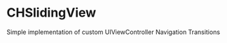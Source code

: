 CHSlidingView
=============

Simple implementation of custom UIViewController Navigation Transitions
